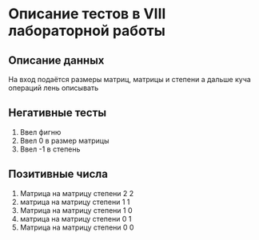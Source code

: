# Описание тестов в VIII лабораторной работы
## Описание данных
На вход подаётся размеры матриц, матрицы и степени а дальше куча операций лень описывать 
## Негативные тесты
1. Ввел фигню
2. Ввел 0 в размер матрицы
3. Ввел -1 в степень
## Позитивные числа
1. Матрица на матрицу степени 2 2
2. матрица на матрицу степени 1 1
3. Матрица на матрицу степени 1 0
4. матрица на матрицу степени 0 1
5. Матрица на матрицу степени 0 0
